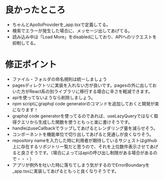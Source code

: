 # 良かったところ

- ちゃんとApolloProviderを_app.tsxで定義してる。
- 検索でエラーが発生した場合に、メッセージ出してあげてる。
- 読み込み中は「Load More」をdisabledにしており、APIへのリクエストを抑制してる。

# 修正ポイント

- ファイル・フォルダの命名規則は統一しましょう
- pagesディレクトリに実装を入れない方が良いです。pagesの外に出しておいた方がReact系の別ライブラリに移行する場合に辛さを軽減できます。
- apiを使ってないようなら削除しましょう。
- npm scriptにgraphql code generatorのコマンドを追加しておくと開発が楽になります！
- graphql code generatorを使ってるのであれば、useLazyQueryではなく取得クエリから生成した関数を使うともっと楽に書けそうです。
- handleはuseCallbackでラップしてあげるとレンダリング量を減らせそう。
- コンポーネントを機能単位で切り出してあげると見通しが良くなりそう。
- repository
  nameを入力した時に利用者が期待しているサジェストはgithub上に存在するリポジトリ一覧だと思うので、それを上位数件表示させてあげると良さそうです。（場合によってはapiの呼び出し制限がある場合があるので・・・）
- アプリが例外を吐いた時に落ちてしまう気がするのでErrorBoundaryを_app.tsxに実装してあげるともっと良くなりそうです。
